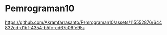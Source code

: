 # Pemrograman10

https://github.com/Akramfarrasanto/Pemrograman10/assets/115552876/644832cd-d1bf-4354-b5fc-cd67c06fe95a

